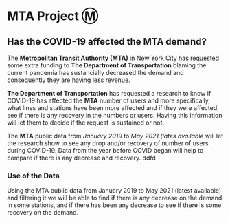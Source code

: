 # MTA Project Ⓜ️

## Has the COVID-19 affected the MTA demand?

The **Metropolitan Transit Authority (MTA)** in New York City has requested some extra funding to **The Department of Transportation** blaming the current pandemia has sustancially decreased the demand and consequently they are having less revenue. 

**The Department of Transportation** has requested a research to know if COVID-19 has affected the **MTA** number of users and more specifically, what lines and stations have been more affected and if they were affected, see if there is any recovery in the numbers or users. Having this information will let them to decide if the request is sustained or not.

The **MTA** public data from *January 2019* to *May 2021 (lates available* will let the research show to see any drop and/or recovery of number of users during COVID-19. Data from the year before COVID began will help to compare if there is any decrease and recovery. ddfd

### Use of the Data
Using the MTA public data from January 2019 to May 2021 (latest available) and filtering it we will be able to find if there is any decrease on the demand in some stations, and if there has been any decrease to see if there is some recovery on the demand.
